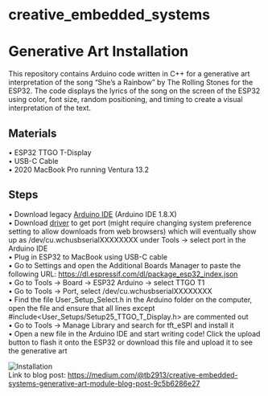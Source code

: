 # creative_embedded_systems

# Generative Art Installation

This repository contains Arduino code written in C++ for a generative art interpretation of the song “She’s a Rainbow” by The Rolling Stones for the ESP32. The code displays the lyrics of the song on the screen of the ESP32 using color, font size, random positioning, and timing to create a visual interpretation of the text.


## Materials
• ESP32 TTGO T-Display <br /> 
• USB-C Cable <br /> 
• 2020 MacBook Pro running Ventura 13.2 <br /> 

## Steps
• Download legacy [Arduino IDE](https://www.arduino.cc/en/software) (Arduino IDE 1.8.X) <br /> 
• Download [driver](https://www.google.com/url?q=https://www.wch.cn/downloads/CH34XSER_MAC_ZIP.html&sa=D&source=docs&ust=1678074010916145&usg=AOvVaw2ycl5cICa0WuuEadTZwqtU) to get port (might require changing system preference setting to allow downloads from web browsers) which will eventually show up as /dev/cu.wchusbserialXXXXXXXX under Tools → select port in the Arduino IDE <br /> 
• Plug in ESP32 to MacBook using USB-C cable <br /> 
• Go to Settings and open the Additional Boards Manager to paste the following URL: https://dl.espressif.com/dl/package_esp32_index.json <br /> 
• Go to Tools → Board → ESP32 Arduino → select TTGO T1 <br /> 
• Go to Tools → Port, select /dev/cu.wchusbserialXXXXXXXX <br /> 
• Find the file User_Setup_Select.h in the Arduino folder on the computer, open the file and ensure that all lines except #include<User_Setups/Setup25_TTGO_T_Display.h> are commented out <br /> 
• Go to Tools → Manage Library and search for tft_eSPI and install it <br /> 
• Open a new file in the Arduino IDE and start writing code! Click the upload button to flash it onto the ESP32 or download this file and upload it to see the generative art <br /> 

![Installation](https://i.imgur.com/saQTVVx.jpg) <br /> 
Link to blog post: https://medium.com/@tb2913/creative-embedded-systems-generative-art-module-blog-post-9c5b6286e27
